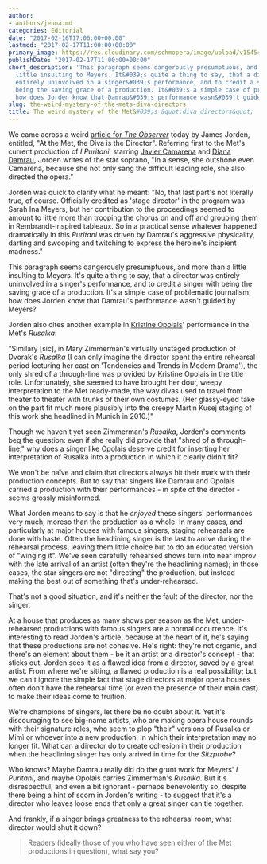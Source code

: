 ```yaml
---
author:
- authors/jenna.md
categories: Editorial
date: "2017-02-16T17:06:00+00:00"
lastmod: "2017-02-17T11:00:00+00:00"
primary_image: https://res.cloudinary.com/schmopera/image/upload/v1545409169/media/webhook-uploads/1487328950083/2017-02-18---Diva.jpg.jpg
publishDate: "2017-02-17T11:00:00+00:00"
short_description: 'This paragraph seems dangerously presumptuous, and more than a
  little insulting to Meyers. It&#039;s quite a thing to say, that a director was
  entirely uninvolved in a singer&#039;s performance, and to credit a singer with
  being the saving grace of a production. It&#039;s a simple case of problematic journalism:
  how does Jorden know that Damrau&#039;s performance wasn&#039;t guided by Meyers?'
slug: the-weird-mystery-of-the-mets-diva-directors
title: The weird mystery of the Met&#039;s &quot;diva directors&quot;
---
```


We came across a weird [article for *The Observer*](https://cdn.ampproject.org/c/observer.com/2017/02/met-review-opera-i-puritani/amp/) today by James Jorden, entitled, "At the Met, the Diva is the Director". Referring first to the Met's current production of *I Puritani*, starring [Javier Camarena](/scene/people/javier-camarena/) and [Diana Damrau](/scene/people/diana-damrau/), Jorden writes of the star soprano, "In a sense, she outshone even Camarena, because she not only sang the difficult leading role, she also directed the opera."

Jorden was quick to clarify what he meant: "No, that last part's not literally true, of course. Officially credited as 'stage director' in the program was Sarah Ina Meyers, but her contribution to the proceedings seemed to amount to little more than trooping the chorus on and off and grouping them in Rembrandt-inspired tableaux. So in a practical sense whatever happened dramatically in this *Puritani* was driven by Damrau's aggressive physicality, darting and swooping and twitching to express the heroine's incipient madness."

This paragraph seems dangerously presumptuous, and more than a little insulting to Meyers. It's quite a thing to say, that a director was entirely uninvolved in a singer's performance, and to credit a singer with being the saving grace of a production. It's a simple case of problematic journalism: how does Jorden know that Damrau's performance wasn't guided by Meyers?

Jorden also cites another example in [Kristine Opolais](/scene/people/kristine-opolais/)' performance in the Met's *Rusalka*:

"Similary [sic], in Mary Zimmerman's virtually unstaged production of Dvorak's *Rusalka* (I can only imagine the director spent the entire rehearsal period lecturing her cast on 'Tendencies and Trends in Modern Drama'), the only shred of a through-line was provided by Kristine Opolais in the title role. Unfortunately, she seemed to have brought her dour, weepy interpretation to the Met ready-made, the way divas used to travel from theater to theater with trunks of their own costumes. (Her glassy-eyed take on the part fit much more plausibly into the creepy Martin Kusej staging of this work she headlined in Munich in 2010.)"

Though we haven't yet seen Zimmerman's *Rusalka*, Jorden's comments beg the question: even if she really did provide that "shred of a through-line," why does a singer like Opolais deserve credit for inserting her interpretation of Rusalka into a production in which it clearly didn't fit?

We won't be naïve and claim that directors always hit their mark with their production concepts. But to say that singers like Damrau and Opolais carried a production with their performances - in spite of the director - seems grossly misinformed. 

What Jorden means to say is that he *enjoyed* these singers' performances very much, moreso than the production as a whole. In many cases, and particularly at major houses with famous singers, staging rehearsals are done with haste. Often the headlining singer is the last to arrive during the rehearsal process, leaving them little choice but to do an educated version of "winging it". We've seen carefully rehearsed shows turn into near improv with the late arrival of an artist (often they're the headlining names); in those cases, the star singers are not "directing" the production, but instead making the best out of something that's under-rehearsed. 

That's not a good situation, and it's neither the fault of the director, nor the singer.

At a house that produces as many shows per season as the Met, under-rehearsed productions with famous singers are a normal occurrence. It's interesting to read Jorden's article, because at the heart of it, he's saying that these productions are not cohesive. He's right: they're not organic, and there's an element about them - be it an artist or a director's concept - that sticks out. Jorden sees it as a flawed idea from a director, saved by a great artist. From where we're sitting, a flawed production is a real possibility; but we can't ignore the simple fact that stage directors at major opera houses often don't have the rehearsal time (or even the presence of their main cast) to make their ideas come to fruition.

We're champions of singers, let there be no doubt about it. Yet it's discouraging to see big-name artists, who are making opera house rounds with their signature roles, who seem to plop "their" versions of Rusalka or Mimì or whoever into a new production, in which their interpretation may no longer fit. What can a director do to create cohesion in their production when the headlining singer has only arrived in time for the *Sitzprobe*?

Who knows? Maybe Damrau really did do the grunt work for Meyers' *I Puritani*, and maybe Opolais carries Zimmerman's *Rusalka*. But it's disrespectful, and even a bit ignorant - perhaps benevolently so, despite there being a hint of scorn in Jorden's writing - to suggest that it's a director who leaves loose ends that only a great singer can tie together.

And frankly, if a singer brings greatness to the rehearsal room, what director would shut it down? 

>Readers (ideally those of you who have seen either of the Met productions in question), what say you? 
